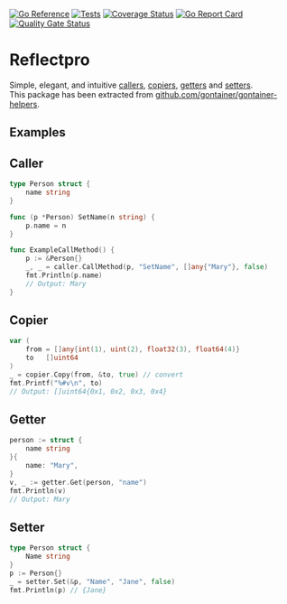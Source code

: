 [![Go Reference](https://pkg.go.dev/badge/github.com/gontainer/reflectpro.svg)](https://pkg.go.dev/github.com/gontainer/reflectpro)
[![Tests](https://github.com/gontainer/reflectpro/actions/workflows/tests.yml/badge.svg)](https://github.com/gontainer/reflectpro/actions/workflows/tests.yml)
[![Coverage Status](https://coveralls.io/repos/github/gontainer/reflectpro/badge.svg?branch=main)](https://coveralls.io/github/gontainer/reflectpro?branch=main)
[![Go Report Card](https://goreportcard.com/badge/github.com/gontainer/reflectpro)](https://goreportcard.com/report/github.com/gontainer/reflectpro)
[![Quality Gate Status](https://sonarcloud.io/api/project_badges/measure?project=gontainer_reflectpro&metric=alert_status)](https://sonarcloud.io/summary/new_code?id=gontainer_reflectpro)

# Reflectpro

Simple, elegant, and intuitive [callers](caller), [copiers](copier), [getters](getter) and [setters](setter).
<br/>This package has been extracted from [github.com/gontainer/gontainer-helpers](https://github.com/gontainer/gontainer-helpers).

## Examples

## Caller

```go
type Person struct {
	name string
}

func (p *Person) SetName(n string) {
	p.name = n
}

func ExampleCallMethod() {
	p := &Person{}
	_, _ = caller.CallMethod(p, "SetName", []any{"Mary"}, false)
	fmt.Println(p.name)
	// Output: Mary
}
```

## Copier

```go
var (
    from = []any{int(1), uint(2), float32(3), float64(4)}
    to   []uint64
)
_ = copier.Copy(from, &to, true) // convert
fmt.Printf("%#v\n", to)
// Output: []uint64{0x1, 0x2, 0x3, 0x4}
```

## Getter

```go
person := struct {
    name string
}{
    name: "Mary",
}
v, _ := getter.Get(person, "name")
fmt.Println(v)
// Output: Mary
```

## Setter

```go
type Person struct {
    Name string
}
p := Person{}
_ = setter.Set(&p, "Name", "Jane", false)
fmt.Println(p) // {Jane}
```
